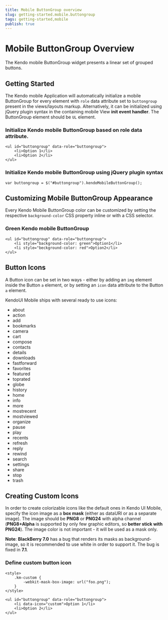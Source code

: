 ```yaml
---
title: Mobile ButtonGroup overview
slug: getting-started.mobile.buttongroup
tags: getting-started,mobile
publish: true
---
```


# Mobile ButtonGroup Overview

The Kendo mobile ButtonGroup widget presents a linear set of grouped buttons.

## Getting Started

The Kendo mobile Application will automatically initialize a mobile ButtonGroup for every element with `role` data attribute set to `buttongroup`
present in the views/layouts markup. Alternatively, it can be initialized using jQuery plugin syntax in the containing mobile View **init event handler**. The ButtonGroup element should be `UL` element.

### Initialize Kendo mobile ButtonGroup based on role data attribute.

    <ul id="buttongroup" data-role="buttongroup">
        <li>Option 1</li>
        <li>Option 2</li>
    </ul>

### Initialize Kendo mobile ButtonGroup using jQuery plugin syntax

    var buttongroup = $("#buttongroup").kendoMobileButtonGroup();

## Customizing Mobile ButtonGroup Appearance


Every Kendo Mobile ButtonGroup color can be customized by setting the respective `background-color` CSS property inline or with a CSS selector.

### Green Kendo mobile ButtonGroup

    <ul id="buttongroup" data-role="buttongroup">
        <li style="background-color: green">Option1</li>
        <li style="beckground-color: red">Option2</li>
    </ul>

## Button Icons

A Button icon can be set in two ways - either by adding an `img` element inside the Button `a` element,
or by setting an `icon` data attribute to the Button `a` element.

KendoUI Mobile ships with several ready to use icons:

*   <span class="km-icon km-about"></span>about
*   <span class="km-icon km-action"></span>action
*   <span class="km-icon km-add"></span>add
*   <span class="km-icon km-bookmarks"></span>bookmarks
*   <span class="km-icon km-camera"></span>camera
*   <span class="km-icon km-cart"></span>cart
*   <span class="km-icon km-compose"></span>compose
*   <span class="km-icon km-contacts"></span>contacts
*   <span class="km-icon km-details"></span>details
*   <span class="km-icon km-downloads"></span>downloads
*   <span class="km-icon km-fastforward"></span>fastforward
*   <span class="km-icon km-favorites"></span>favorites
*   <span class="km-icon km-featured"></span>featured
*   <span class="km-icon km-toprated"></span>toprated
*   <span class="km-icon km-globe"></span>globe
*   <span class="km-icon km-history"></span>history
*   <span class="km-icon km-home"></span>home
*   <span class="km-icon km-info"></span>info
*   <span class="km-icon km-more"></span>more
*   <span class="km-icon km-mostrecent"></span>mostrecent
*   <span class="km-icon km-mostviewed"></span>mostviewed
*   <span class="km-icon km-organize"></span>organize
*   <span class="km-icon km-pause"></span>pause
*   <span class="km-icon km-play"></span>play
*   <span class="km-icon km-recents"></span>recents
*   <span class="km-icon km-refresh"></span>refresh
*   <span class="km-icon km-reply"></span>reply
*   <span class="km-icon km-rewind"></span>rewind
*   <span class="km-icon km-search"></span>search
*   <span class="km-icon km-settings"></span>settings
*   <span class="km-icon km-share"></span>share
*   <span class="km-icon km-stop"></span>stop
*   <span class="km-icon km-trash"></span>trash



## Creating Custom Icons

In order to create colorizable icons like the default ones in Kendo UI Mobile, specify the icon image as a **box mask**
(either as dataURI or as a separate image). The image should be **PNG8** or **PNG24** with alpha channel (**PNG8+Alpha** is supported by
only few graphic editors, so **better stick with PNG24**). The image color is not important - it will be used as a mask only.

**Note**: **BlackBerry 7.0** has a bug that renders its masks as background-image, so it is recommended to use white in order to support it. The bug is fixed in **7.1**.

### Define custom button icon

    <style>
        .km-custom {
            -webkit-mask-box-image: url("foo.png");
        }
    </style>

    <ul id="buttongroup" data-role="buttongroup">
        <li data-icon="custom">Option 1</li>
        <li>Option 2</li>
    </ul>

